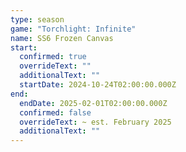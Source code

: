 ```yaml
---
type: season
game: "Torchlight: Infinite"
name: SS6 Frozen Canvas
start:
  confirmed: true
  overrideText: ""
  additionalText: ""
  startDate: 2024-10-24T02:00:00.000Z
end:
  endDate: 2025-02-01T02:00:00.000Z
  confirmed: false
  overrideText: ~ est. February 2025
  additionalText: ""
---
```


